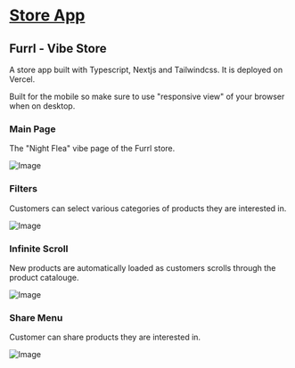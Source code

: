 # [Store App](https://store-fp.vercel.app/)
## Furrl - Vibe Store

A store app built with Typescript, Nextjs and Tailwindcss. It is deployed on Vercel.

Built for the mobile so make sure to use "responsive view" of your browser when on desktop. 

### Main Page

The "Night Flea" vibe page of the Furrl store.

![Image](res/store_main.png)

### Filters

Customers can select various categories of products they are interested in.

![Image](res/store_filter.png)

### Infinite Scroll

New products are automatically loaded as customers scrolls through the product catalouge. 

![Image](res/store_infinite_scroll.png)


### Share Menu

Customer can share products they are interested in. 

![Image](res/store_share.png)
